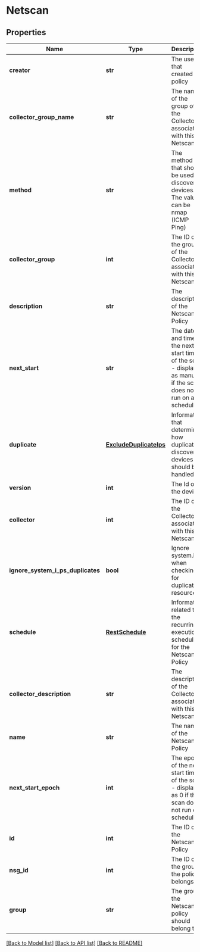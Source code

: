 # Netscan

## Properties
Name | Type | Description | Notes
------------ | ------------- | ------------- | -------------
**creator** | **str** | The user that created the policy | [optional] 
**collector_group_name** | **str** | The name of the group of the Collector associated with this Netscan | [optional] 
**method** | **str** | The method that should be used to discover devices. The values can be nmap (ICMP Ping)|nec2 (EC2)|enhancedScript|script | 
**collector_group** | **int** | The ID of the group of the Collector associated with this Netscan | [optional] 
**description** | **str** | The description of the Netscan Policy | [optional] 
**next_start** | **str** | The date and time of the next start time of the scan - displayed as manual if the scan does not run on a schedule | [optional] 
**duplicate** | [**ExcludeDuplicateIps**](ExcludeDuplicateIps.md) | Information that determines how duplicate discovered devices should be handled | 
**version** | **int** | The Id of the device | [optional] 
**collector** | **int** | The ID of the Collector associated with this Netscan | [optional] 
**ignore_system_i_ps_duplicates** | **bool** | Ignore system.ips when checking for duplicate resources | [optional] 
**schedule** | [**RestSchedule**](RestSchedule.md) | Information related to the recurring execution schedule for the Netscan Policy | 
**collector_description** | **str** | The description of the Collector associated with this Netscan | [optional] 
**name** | **str** | The name of the Netscan Policy | 
**next_start_epoch** | **int** | The epoch of the next start time of the scan - displayed as 0 if the scan does not run on a schedule | [optional] 
**id** | **int** | The ID of the Netscan Policy | [optional] 
**nsg_id** | **int** | The ID of the group the policy belongs to | [optional] 
**group** | **str** | The group the Netscan policy should belong to | [optional] 

[[Back to Model list]](../README.md#documentation-for-models) [[Back to API list]](../README.md#documentation-for-api-endpoints) [[Back to README]](../README.md)


